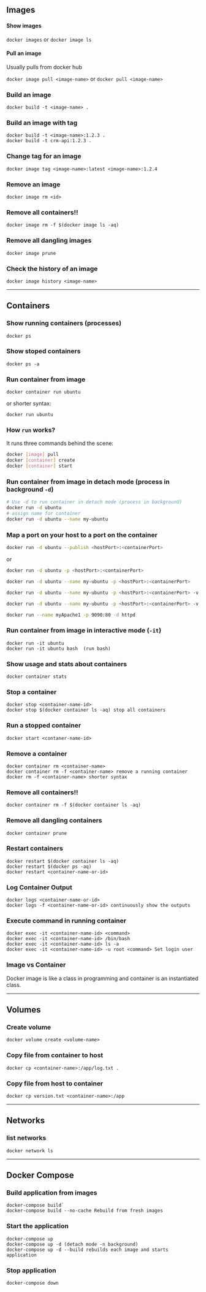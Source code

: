 
## Images



#### Show images

`docker images`
or
`docker image ls`

#### Pull an image
Usually pulls from docker hub

`docker image pull <image-name>`
or
`docker pull <image-name>`

### Build an image

`docker build -t <image-name> .`


### Build an image with tag

```
docker build -t <image-name>:1.2.3 .
docker build -t crm-api:1.2.3 .
```


### Change tag for an image
`docker image tag <image-name>:latest <image-name>:1.2.4`


### Remove an image
`docker image rm <id>`


### Remove all containers!!
`docker image rm -f $(docker image ls -aq)`


### Remove all dangling images
`docker image prune`

### Check the history of an image
`docker image history <image-name>`


---


## Containers


### Show running containers  (processes)
`docker ps`


### Show stoped containers
`docker ps -a`


### Run container from image

```
docker container run ubuntu
```
or shorter syntax:
```
docker run ubuntu
```

### How `run` works?

It runs three commands behind the scene:

```bash
docker [image] pull
docker [container] create
docker [container] start
```


### Run container from image in detach mode (process in background `-d`)
```bash
# Use -d to run container in detach mode (process in background)
docker run -d ubuntu
# assign name for container
docker run -d ubuntu --name my-ubuntu
```

### Map a port on your host to a port on the container

```bash
docker run -d ubuntu --publish <hostPort>:<containerPort>
```
or
```bash
docker run -d ubuntu -p <hostPort>:<containerPort>
```

```bash
docker run -d ubuntu --name my-ubuntu -p <hostPort>:<containerPort>

docker run -d ubuntu --name my-ubuntu -p <hostPort>:<containerPort> -v <vol-name>:/path/in/container/filesystem

docker run -d ubuntu --name my-ubuntu -p <hostPort>:<containerPort> -v $(pwd):/path/in/container/filesyste

docker run --name myApache1 -p 9090:80 -d httpd
```

### Run container from image in interactive mode (`-it`)
```
docker run -it ubuntu
docker run -it ubuntu bash  (run bash)
```
### Show usage and stats about containers
```
docker container stats
```

### Stop a container
```
docker stop <container-name-id>
docker stop $(docker container ls -aq) stop all containers
```

### Run a stopped container
`docker start <contaner-name-id>`


### Remove a container
```
docker container rm <container-name>
docker container rm -f <container-name> remove a running container
docker rm -f <container-name> shorter syntax
```


### Remove all containers!!
`docker container rm -f $(docker container ls -aq)`


### Remove all dangling containers
`docker container prune`


### Restart containers
```
docker restart $(docker container ls -aq)
docker restart $(docker ps -aq)
docker restart <container-name-or-id>
```

### Log Container Output
```
docker logs <container-name-or-id>
docker logs -f <container-name-or-id> continuously show the outputs
```

### Execute command in running container
```
docker exec -it <container-name-id> <command>
docker exec -it <container-name-id> /bin/bash
docker exec -it <container-name-id> ls -a
docker exec -it <container-name-id> -u root <command> Set login user
```

### Image vs Container

Docker image is like a class in programming and container is an instantiated class.

---


## Volumes


### Create volume
`docker volume create <volume-name>`


### Copy file from container to host
`docker cp <container-name>:/app/log.txt .`


### Copy file from host to container
`docker cp version.txt <container-name>:/app`


---


## Networks


### list networks
`docker network ls`


---


## Docker Compose


### Build application from images
```
docker-compose build`
docker-compose build --no-cache Rebuild from fresh images
```

### Start the application
```
docker-compose up
docker-compose up -d (detach mode -n background)
docker-compose up -d --build rebuilds each image and starts application
```

### Stop application
`docker-compose down`
